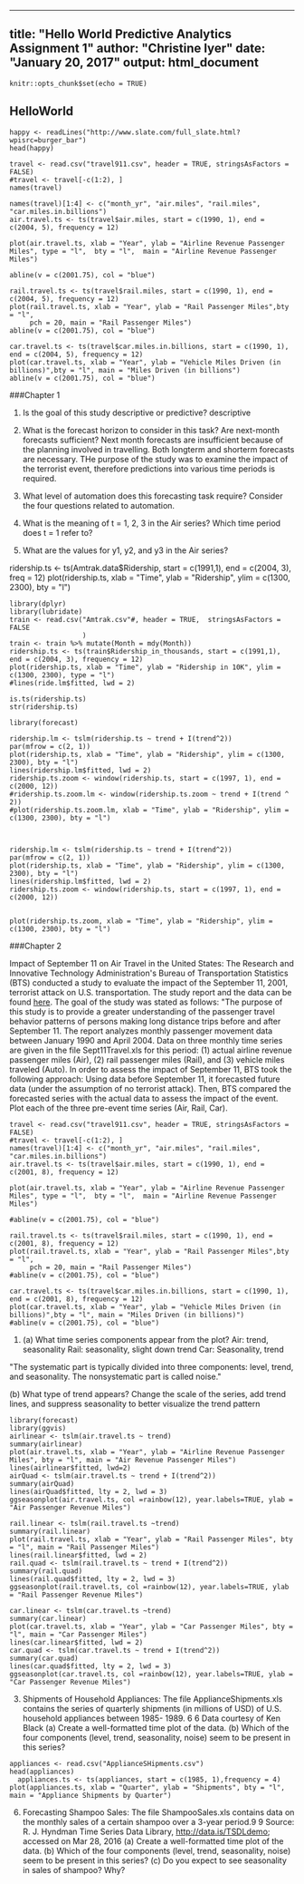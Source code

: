 
---
title: "Hello World Predictive Analytics Assignment 1"
author: "Christine Iyer"
date: "January 20, 2017"
output: html_document
---

```{r setup, include=FALSE}
knitr::opts_chunk$set(echo = TRUE)
```

## HelloWorld

```{r}
happy <- readLines("http://www.slate.com/full_slate.html?wpisrc=burger_bar")
head(happy)
```


```{r}
travel <- read.csv("travel911.csv", header = TRUE, stringsAsFactors = FALSE)
#travel <- travel[-c(1:2), ]
names(travel)

names(travel)[1:4] <- c("month_yr", "air.miles", "rail.miles", "car.miles.in.billions")
air.travel.ts <- ts(travel$air.miles, start = c(1990, 1), end = c(2004, 5), frequency = 12)

plot(air.travel.ts, xlab = "Year", ylab = "Airline Revenue Passenger Miles", type = "l",  bty = "l",  main = "Airline Revenue Passenger Miles")

abline(v = c(2001.75), col = "blue")
```


```{r}
rail.travel.ts <- ts(travel$rail.miles, start = c(1990, 1), end = c(2004, 5), frequency = 12)
plot(rail.travel.ts, xlab = "Year", ylab = "Rail Passenger Miles",bty = "l", 
     pch = 20, main = "Rail Passenger Miles")
abline(v = c(2001.75), col = "blue")

```


```{r}
car.travel.ts <- ts(travel$car.miles.in.billions, start = c(1990, 1), end = c(2004, 5), frequency = 12)
plot(car.travel.ts, xlab = "Year", ylab = "Vehicle Miles Driven (in billions)",bty = "l", main = "Miles Driven (in billions")
abline(v = c(2001.75), col = "blue")
```


###Chapter 1
1. Is the goal of this study descriptive or predictive? 
descriptive


2. What is the forecast horizon to consider in this task? Are next-month forecasts sufficient? 
Next month forecasts are insufficient because of the planning involved in travelling. Both longterm and shorterm forecasts are necessary. THe purpose of the study was to examine the impact of the terrorist event, therefore predictions into various time periods is required. 


3. What level of automation does this forecasting task require? Consider the four questions related to automation. 


4. What is the meaning of t = 1, 2, 3 in the Air series? Which time period does t = 1 refer to? 
5. What are the values for y1, y2, and y3 in the Air series?

ridership.ts <- ts(Amtrak.data$Ridership, start = c(1991,1), end = c(2004, 3), freq = 12) plot(ridership.ts, xlab = "Time", ylab = "Ridership", ylim = c(1300, 2300), bty = "l")

```{r}
library(dplyr)
library(lubridate)
train <- read.csv("Amtrak.csv"#, header = TRUE,  stringsAsFactors = FALSE
                  )
train <- train %>% mutate(Month = mdy(Month))
ridership.ts <- ts(train$Ridership_in_thousands, start = c(1991,1), end = c(2004, 3), frequency = 12)
plot(ridership.ts, xlab = "Time", ylab = "Ridership in 10K", ylim = c(1300, 2300), type = "l")
#lines(ride.lm$fitted, lwd = 2)

is.ts(ridership.ts)
str(ridership.ts)
```





```{r}
library(forecast)

ridership.lm <- tslm(ridership.ts ~ trend + I(trend^2)) 
par(mfrow = c(2, 1)) 
plot(ridership.ts, xlab = "Time", ylab = "Ridership", ylim = c(1300, 2300), bty = "l")
lines(ridership.lm$fitted, lwd = 2) 
ridership.ts.zoom <- window(ridership.ts, start = c(1997, 1), end = c(2000, 12)) 
#ridership.ts.zoom.lm <- window(ridership.ts.zoom ~ trend + I(trend ^ 2))
#plot(ridership.ts.zoom.lm, xlab = "Time", ylab = "Ridership", ylim = c(1300, 2300), bty = "l")


```


```{r}

ridership.lm <- tslm(ridership.ts ~ trend + I(trend^2))
par(mfrow = c(2, 1))
plot(ridership.ts, xlab = "Time", ylab = "Ridership", ylim = c(1300, 2300), bty = "l")
lines(ridership.lm$fitted, lwd = 2)
ridership.ts.zoom <- window(ridership.ts, start = c(1997, 1), end = c(2000, 12))

 
plot(ridership.ts.zoom, xlab = "Time", ylab = "Ridership", ylim = c(1300, 2300), bty = "l")

```
 
###Chapter 2

Impact of September 11 on Air Travel in the United States: The Research and Innovative Technology Administration's Bureau of Transportation Statistics (BTS) conducted a study to evaluate the impact of the September 11, 2001, terrorist attack on U.S. transportation. The study report and the data can be found [here](https://www.rita.dot.gov/bts/sites/rita.dot.gov.bts/files/publications/estimated_impacts_of_9_11_on_us_travel/index.html). The goal of the study was stated as follows: "The purpose of this study is to provide a greater understanding of the passenger travel behavior patterns of persons making long distance trips before and after September 11. The report analyzes monthly passenger movement data between January 1990 and April 2004. Data on three monthly time series are given in the file Sept11Travel.xls for this period: (1) actual airline revenue passenger miles (Air), (2) rail passenger miles (Rail), and (3) vehicle miles traveled (Auto). In order to assess the impact of September 11, BTS took the following approach: Using data before September 11, it forecasted future data (under the assumption of no terrorist attack).
Then, BTS compared the forecasted series with the actual data to assess the impact of the event. Plot each of the three pre-event time series (Air, Rail, Car).


```{r}
travel <- read.csv("travel911.csv", header = TRUE, stringsAsFactors = FALSE)
#travel <- travel[-c(1:2), ]
names(travel)[1:4] <- c("month_yr", "air.miles", "rail.miles", "car.miles.in.billions")
air.travel.ts <- ts(travel$air.miles, start = c(1990, 1), end = c(2001, 8), frequency = 12)

plot(air.travel.ts, xlab = "Year", ylab = "Airline Revenue Passenger Miles", type = "l",  bty = "l",  main = "Airline Revenue Passenger Miles")

#abline(v = c(2001.75), col = "blue")
```


```{r}
rail.travel.ts <- ts(travel$rail.miles, start = c(1990, 1), end = c(2001, 8), frequency = 12)
plot(rail.travel.ts, xlab = "Year", ylab = "Rail Passenger Miles",bty = "l", 
     pch = 20, main = "Rail Passenger Miles")
#abline(v = c(2001.75), col = "blue")

```


```{r}
car.travel.ts <- ts(travel$car.miles.in.billions, start = c(1990, 1), end = c(2001, 8), frequency = 12)
plot(car.travel.ts, xlab = "Year", ylab = "Vehicle Miles Driven (in billions)",bty = "l", main = "Miles Driven (in billions)")
#abline(v = c(2001.75), col = "blue")
```




1. (a) What time series components appear from the plot? 
Air: trend, seasonality
Rail: seasonality, slight down trend
Car: Seasonality, trend



"The systematic part is typically divided into three components: level, trend, and seasonality. The nonsystematic part is called noise."


(b) What type of trend appears? Change the scale of the series, add trend lines, and suppress seasonality to better visualize the trend pattern

```{r}
library(forecast)
library(ggvis)
airlinear <- tslm(air.travel.ts ~ trend)
summary(airlinear)
plot(air.travel.ts, xlab = "Year", ylab = "Airline Revenue Passenger Miles", bty = "l", main = "Air Revenue Passenger Miles")
lines(airlinear$fitted, lwd=2)
airQuad <- tslm(air.travel.ts ~ trend + I(trend^2))
summary(airQuad)
lines(airQuad$fitted, lty = 2, lwd = 3)
ggseasonplot(air.travel.ts, col =rainbow(12), year.labels=TRUE, ylab = "Air Passenger Revenue Miles")
```

```{r}
rail.linear <- tslm(rail.travel.ts ~trend)
summary(rail.linear)
plot(rail.travel.ts, xlab = "Year", ylab = "Rail Passenger Miles", bty = "l", main = "Rail Passenger Miles")
lines(rail.linear$fitted, lwd = 2)
rail.quad <- tslm(rail.travel.ts ~ trend + I(trend^2))
summary(rail.quad)
lines(rail.quad$fitted, lty = 2, lwd = 3)
ggseasonplot(rail.travel.ts, col =rainbow(12), year.labels=TRUE, ylab = "Rail Passenger Revenue Miles")

```

```{r}
car.linear <- tslm(car.travel.ts ~trend)
summary(car.linear)
plot(car.travel.ts, xlab = "Year", ylab = "Car Passenger Miles", bty = "l", main = "Car Passenger Miles")
lines(car.linear$fitted, lwd = 2)
car.quad <- tslm(car.travel.ts ~ trend + I(trend^2))
summary(car.quad)
lines(car.quad$fitted, lty = 2, lwd = 3)
ggseasonplot(car.travel.ts, col =rainbow(12), year.labels=TRUE, ylab = "Car Passenger Revenue Miles")

```

3. Shipments of Household Appliances: The file ApplianceShipments.xls contains the series of quarterly shipments (in millions of USD) of U.S. household appliances between 1985- 1989. 6 6 Data courtesy of Ken Black (a) Create a well-formatted time plot of the data. (b) Which of the four components (level, trend, seasonality, noise) seem to be present in this series?

```{r}
appliances <- read.csv("ApplianceSHipments.csv")
head(appliances)
  appliances.ts <- ts(appliances, start = c(1985, 1),frequency = 4)
plot(appliances.ts, xlab = "Quarter", ylab = "Shipments", bty = "l", main = "Appliance Shipments by Quarter")
```

6. Forecasting Shampoo Sales: The file ShampooSales.xls contains data on the monthly sales of a certain shampoo over a 3-year period.9 9 Source: R. J. Hyndman Time Series Data Library, http://data.is/TSDLdemo; accessed on Mar 28, 2016 (a) Create a well-formatted time plot of the data. (b) Which of the four components (level, trend, seasonality, noise) seem to be present in this series? (c) Do you expect to see seasonality in sales of shampoo? Why?


